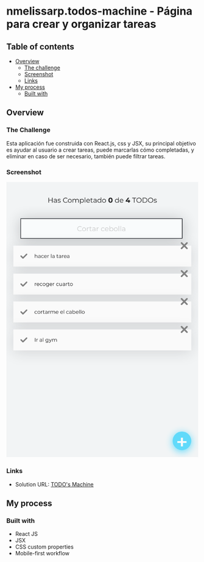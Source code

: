 # nmelissarp.todos-machine - Página para crear y organizar tareas

## Table of contents

- [Overview](#overview)
  - [The challenge](#the-challenge)
  - [Screenshot](#screenshot)
  - [Links](#links)
- [My process](#my-process)
  - [Built with](#built-with)

## Overview

### The Challenge
Esta aplicación fue construida con React.js, css y JSX, su principal objetivo es ayudar al usuario a crear tareas, puede marcarlas cómo completadas, y eliminar en caso de ser necesario, también puede filtrar tareas.

### Screenshot

![](./screenshot.png)

### Links

- Solution URL: [TODO's Machine](https://nmelissarp.github.io/todos-machine/)

## My process

### Built with

- React JS
- JSX
- CSS custom properties
- Mobile-first workflow
